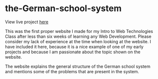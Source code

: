 # the-German-school-system

View live project [here](https://lujoh.github.io/the-German-school-system/)

This was the first proper website I made for my Intro to Web Technologies Class after less than six weeks of learning any Web Development. Please consider my lack of experience at the time when looking at the website. I have included it here, because it is a nice example of one of my early projects and because I am passionate about the topic shown on the website.

The website explains the general structure of the German school system and mentions some of the problems that are present in the system.

